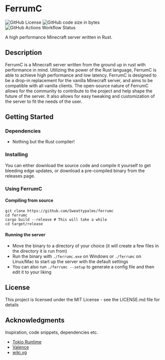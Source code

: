 # FerrumC
![GitHub License](https://img.shields.io/github/license/Sweattypalms/ferrumc)
![GitHub code size in bytes](https://img.shields.io/github/languages/code-size/Sweattypalms/ferrumc)
![GitHub Actions Workflow Status](https://img.shields.io/github/actions/workflow/status/Sweattypalms/ferrumc/rust.yml)

A high performance Minecraft server written in Rust.

## Description

FerrumC is a Minecraft server written from the ground up in rust with performance in mind. Utilizing the power of the 
Rust language, FerrumC is able to achieve high performance and low latency. FerrumC is designed to be a drop-in 
replacement for the vanilla Minecraft server, and aims to be compatible with all vanilla clients. The open-source
nature of FerrumC allows for the community to contribute to the project and help shape the future of the server. It
also allows for easy tweaking and customization of the server to fit the needs of the user.

## Getting Started

### Dependencies

* Nothing but the Rust compiler!

### Installing

You can either download the source code and compile it yourself to get bleeding edge updates, or download a pre-compiled 
binary from the releases page.

### Using FerrumC

#### Compiling from source
```
git clone https://github.com/Sweattypalms/ferrumc
cd ferrumc
cargo build --release # This will take a while
cd target/release
```

#### Running the server
* Move the binary to a directory of your choice (it will create a few files in the directory it is run from)
* Run the binary with `./ferrumc.exe` on Windows or `./ferrumc` on Linux/Mac to start up the server with the default settings
* You can also run `./ferrumc --setup` to generate a config file and then edit it to your liking

## License

This project is licensed under the MIT License - see the LICENSE.md file for details

## Acknowledgments

Inspiration, code snippets, dependencies etc.
* [Tokio Runtime](https://github.com/tokio-rs/tokio)
* [Valence](https://github.com/valence-rs/valence)
* [wiki.vg](https://wiki.vg)
